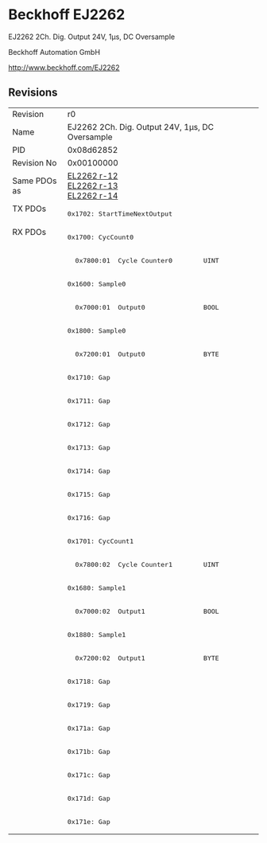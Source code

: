 # Beckhoff EJ2262

EJ2262 2Ch. Dig. Output 24V, 1µs, DC Oversample

Beckhoff Automation GmbH

http://www.beckhoff.com/EJ2262

## Revisions
<table>
<tr >
<td>Revision</td>
<td><div class="foo">r0</div></td>
</tr>
<tr >
<td>Name</td>
<td><div class="foo">EJ2262 2Ch. Dig. Output 24V, 1µs, DC Oversample</div></td>
</tr>
<tr >
<td>PID</td>
<td><div class="foo">0x08d62852</div></td>
</tr>
<tr >
<td>Revision No</td>
<td>0x00100000</td>
</tr>
<tr >
<td>Same PDOs as</td>
<td><a href="EL2262">EL2262 r-12</a><br/><a href="EL2262">EL2262 r-13</a><br/><a href="EL2262">EL2262 r-14</a></td>
</tr>
<tr class="txpdo pdosection">
<td rowspan=1 valign=top>TX PDOs</td>
<td><pre>0x1702: StartTimeNextOutput</pre></td>
<td></td>
</tr>
<tr class="rxpdo pdosection">
<td rowspan=26 valign=top>RX PDOs</td>
<td><pre>0x1700: CycCount0</pre></td>
<td></td>
</tr>
<tr class="rxpdo">
<td><pre>  0x7800:01  Cycle Counter0        UINT</pre></td>
</tr>
<tr class="rxpdo pdosection">
<td><pre>0x1600: Sample0</pre></td>
</tr>
<tr class="rxpdo">
<td><pre>  0x7000:01  Output0               BOOL</pre></td>
</tr>
<tr class="rxpdo pdosection">
<td><pre>0x1800: Sample0</pre></td>
</tr>
<tr class="rxpdo">
<td><pre>  0x7200:01  Output0               BYTE</pre></td>
</tr>
<tr class="rxpdo pdosection">
<td><pre>0x1710: Gap</pre></td>
</tr>
<tr class="rxpdo pdosection">
<td><pre>0x1711: Gap</pre></td>
</tr>
<tr class="rxpdo pdosection">
<td><pre>0x1712: Gap</pre></td>
</tr>
<tr class="rxpdo pdosection">
<td><pre>0x1713: Gap</pre></td>
</tr>
<tr class="rxpdo pdosection">
<td><pre>0x1714: Gap</pre></td>
</tr>
<tr class="rxpdo pdosection">
<td><pre>0x1715: Gap</pre></td>
</tr>
<tr class="rxpdo pdosection">
<td><pre>0x1716: Gap</pre></td>
</tr>
<tr class="rxpdo pdosection">
<td><pre>0x1701: CycCount1</pre></td>
</tr>
<tr class="rxpdo">
<td><pre>  0x7800:02  Cycle Counter1        UINT</pre></td>
</tr>
<tr class="rxpdo pdosection">
<td><pre>0x1680: Sample1</pre></td>
</tr>
<tr class="rxpdo">
<td><pre>  0x7000:02  Output1               BOOL</pre></td>
</tr>
<tr class="rxpdo pdosection">
<td><pre>0x1880: Sample1</pre></td>
</tr>
<tr class="rxpdo">
<td><pre>  0x7200:02  Output1               BYTE</pre></td>
</tr>
<tr class="rxpdo pdosection">
<td><pre>0x1718: Gap</pre></td>
</tr>
<tr class="rxpdo pdosection">
<td><pre>0x1719: Gap</pre></td>
</tr>
<tr class="rxpdo pdosection">
<td><pre>0x171a: Gap</pre></td>
</tr>
<tr class="rxpdo pdosection">
<td><pre>0x171b: Gap</pre></td>
</tr>
<tr class="rxpdo pdosection">
<td><pre>0x171c: Gap</pre></td>
</tr>
<tr class="rxpdo pdosection">
<td><pre>0x171d: Gap</pre></td>
</tr>
<tr class="rxpdo pdosection">
<td><pre>0x171e: Gap</pre></td>
</tr>
</table>

